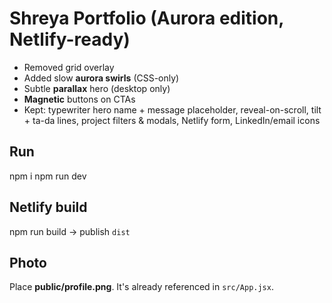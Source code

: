 # Shreya Portfolio (Aurora edition, Netlify-ready)
- Removed grid overlay
- Added slow **aurora swirls** (CSS-only)
- Subtle **parallax** hero (desktop only)
- **Magnetic** buttons on CTAs
- Kept: typewriter hero name + message placeholder, reveal-on-scroll, tilt + ta-da lines, project filters & modals, Netlify form, LinkedIn/email icons

## Run
npm i
npm run dev

## Netlify build
npm run build → publish `dist`

## Photo
Place **public/profile.png**. It's already referenced in `src/App.jsx`.
